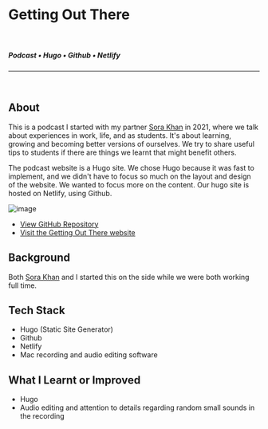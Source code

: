 <!--- ----------------- -->
# Getting Out There
<br>

##### Podcast • Hugo • Github • Netlify
<hr>
<br>
<div class="article">
<!--- ----------------- -->

## **About**

<div class="pb-3"></div>

This is a podcast I started with my partner <a class="cyanLink" href="https://www.sorakhan.com/">Sora Khan</a> in 2021, where we talk about experiences in work, life, and as students. It's about learning, growing and becoming better versions of ourselves. We try to share useful tips to students if  there are things we learnt that might benefit others.

The podcast website is a Hugo site. We chose Hugo because it was fast to implement, and we didn't have to focus so much on the layout and design of the website. We wanted to focus more on the content. Our hugo site is hosted on Netlify, using Github.

<!-- ----------- Image ----------- --> 
<div class="image-container">
	<img src="./assets/portfolio/images/gettingOutThere/header.png" loading="lazy" alt="image" class="image-75">
</div>
<!-- ----------------------------- -->

<div class="pb-3"></div>

* <a class="cyanLink" href="https://github.com/khandren/GOT-podcast">View GitHub Repository</a>
* <a class="cyanLink" href="https://www.gettingoutpodcast.com/">Visit the Getting Out There website</a>
  
<div class="pb-3"></div>

## **Background**

<div class="pb-3"></div>

Both <a class="cyanLink" href="https://www.sorakhan.com/">Sora Khan</a> and I started this on the side while we were both working full time.

<div class="pb-3"></div>

## **Tech Stack**

<div class="pb-3"></div>

* Hugo (Static Site Generator)
* Github
* Netlify
* Mac recording and audio editing software

<div class="pb-3"></div>

## **What I Learnt or Improved**

<div class="pb-3"></div>

* Hugo
* Audio editing and attention to details regarding random small sounds in the recording

<div class="pb-3"></div>

<!--- ----------------- -->
</div>